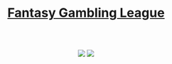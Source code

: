 <h1 align="center"><a href="http://olliefgl.pythonanywhere.com/"/>Fantasy Gambling League</a></h1>
</br></br>

<p align="center">
    <a href="https://circleci.com/gh/ollie-codeaid/fgl" alt="CircleCI">
        <img src="https://circleci.com/gh/ollie-codeaid/fgl.svg?style=shield&circle-token=005e841397d5dee7e434165b34691b77cae3c30c" /></a>
    <a href="https://codecov.io/gh/ollie-codeaid/fgl" alt="Codecov">
        <img src="https://codecov.io/gh/ollie-codeaid/fgl/badge.svg" /></a>
</p>
